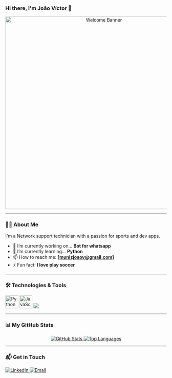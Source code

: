 ### Hi there, I'm João Víctor 👋

<p align="center">
  <img src="https://example.com/banner.gif" alt="Welcome Banner" width="600"/>
</p>

---

### 👨‍💻 About Me

<p align="left">
  I'm a Network support technician with a passion for sports and dev apps.
</p>

* 🔭 I’m currently working on... **Bot for whatsapp**
* 🌱 I’m currently learning... **Python**
* 📫 How to reach me: **[munizjoaov@gmail.com]**
* ⚡ Fun fact: **I love play soccer**

---

### 🛠️ Technologies & Tools

<p align="left">
  <img src="https://cdn.jsdelivr.net/gh/devicons/devicon/icons/python/python-original.svg" alt="Python" width="40" height="40"/>
  <img src="https://cdn.jsdelivr.net/gh/devicons/devicon/icons/javascript/javascript-original.svg" alt="JavaScript" width="40" height="40"/>
  <img src="https://cdn.jsdelivr.net/gh/devicons/devicon@latest/icons/java/java-original.svg" />
          
  
</p>

---

### 📊 My GitHub Stats

<p align="center">
  <a href="https://github.com/anuragazra/github-readme-stats">
    <img align="center" src="https://github-readme-stats.vercel.app/api?username=[Muniz2504]&show_icons=true&theme=dracula&include_all_commits=true&count_private=true" alt="GitHub Stats"/>
  </a>
  <a href="https://github.com/anuragazra/github-readme-stats">
    <img align="center" src="https://github-readme-stats.vercel.app/api/top-langs/?username=[Muniz2504]&layout=compact&theme=dracula" alt="Top Languages"/>
  </a>
</p>

---

### 📬 Get in Touch

<p align="left">
  <a href="https://linkedin.com/in/[[YOUR_LINKEDIN](https://www.linkedin.com/in/joão-victor-muniz-da-silva-904a37263)]" target="_blank">
    <img src="https://img.shields.io/badge/LinkedIn-0077B5?style=for-the-badge&logo=linkedin&logoColor=white" alt="LinkedIn"/>
  </a>
  <a href="mailto:[Munizjoaov@gmail.com]" target="_blank">
    <img src="https://img.shields.io/badge/Email-D14836?style=for-the-badge&logo=gmail&logoColor=white" alt="Email"/>
  </a>
</p>
